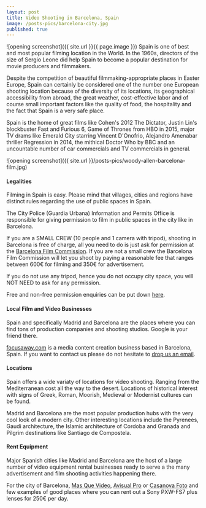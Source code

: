 ```yaml
---
layout: post
title: Video Shooting in Barcelona, Spain
image: /posts-pics/barcelona-city.jpg
published: true
---
```

![opening screenshot]({{ site.url }}{{ page.image }})
Spain is one of best and most popular filming location in the World. In the 1960s, directors of the size of Sergio Leone did help Spain to become a popular destination
for movie producers and filmmakers.

Despite the competition of beautiful filmmaking-appropriate places in Easter Europe, Spain can certainly
be considered one of the number one European shooting location because of the diversity of its locations, its geographical accessibility from abroad, the great
weather, cost-effective labor and of course small important factors like the quality
of food, the hospitality and the fact that Spain is a very safe place.

Spain is the home of great films like Cohen's 2012 The Dictator, Justin Lin's blockbuster Fast and Furious 6, Game of Thrones from HBO in 2015, major TV drams like Emerald City starring Vincent D'Onofrio, Alejandro Amenabar thriller Regression in 2014, the mithical Doctor Who by BBC and an uncountable number of car commercials and TV commercials in general.

![opening screenshot]({{ site.url }}/posts-pics/woody-allen-barcelona-film.jpg)

#### Legalities
Filming in Spain is easy. Please mind that villages, cities and regions have distinct rules regarding the use of public spaces in Spain.

The City Police (Guardia Urbana) Information and Permits Office is responsible
for giving permission to film in public spaces in the city like in Barcelona.

If you are a SMALL CREW (10 people and 1 camera with tripod), shooting in Barcelona
is free of charge, all you need to do is just ask for permission at the [Barcelona Film Commission](http://www.bcncatfilmcommission.com/en/shooting-barcelona). If you
are not a small crew the Barcelona Film Commission will let you shoot by paying a reasonable fee that ranges between 600€ for filming and 350€ for advertisement.

If you do not use any tripod, hence you do not occupy city space, you will NOT NEED to ask for any permission.

Free and non-free permission enquiries can be put down [here](http://bcncatfilmcommission.com/en/roda-amb-nosaltres/forms).

#### Local Film and Video Businesses
Spain and specifically Madrid and Barcelona are the places where you can find tons of production companies and shooting studios. Google is your friend there.

[focusaway.com](www.focusaway.com) is a media content creation business based
in Barcelona, Spain. If you want to contact us please do not hesitate to [drop us an email](http://focusaway.com/#contact).

#### Locations
 Spain offers a wide variaty of locations for video shooting. Ranging from the Mediterranean cost all the way to the desert. Locations of historical interest with signs of Greek, Roman, Moorish, Medieval or Modernist cultures can be found.

 Madrid and Barcelona are the most popular production hubs with the very cool look of a modern city. Other interesting locations include the Pyrenees, Gaudi architecture, the Islamic architecture of Cordoba and Granada and Pilgrim destinations like Santiago de Compostela.

#### Rent Equipment

Major Spanish cities like Madrid and Barcelona are the host of a large number of video equipment rental businesses ready to serve a
the many advertisement and film shooting activities happening there.

For the city of Barcelona, [Mas Que Video](http://www.masquevideo.com), [Avisual Pro](http://www.avisualpro.es) or [Casanova Foto](http://www.casanovafoto.com) and few examples of good places where you can rent out a Sony PXW-FS7 plus lenses for 250€ per day.
